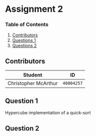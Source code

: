 # Assignment 2

### Table of Contents
1. [Contributors](#contributors)
2. [Questions 1](#Questions-1)
3. [Questions 2](#Questions-2)

## Contributors
**Student** | **ID**
:---:|---
Christopher McArthur | `40004257`

## Question 1
Hypercube implementation of a quick-sort

## Question 2

